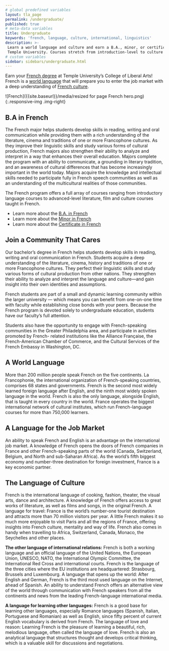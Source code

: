 ```yaml
---
# global predefined variables
layout: tla_page
permalink: /undergraduate/
published: true
# meta-data variables
title: Undergraduate
keywords: 'french, language, culture, international, linguistics'
description: >-
 Learn a world language and culture and earn a B.A., minor, or certificate in French at
 Temple University. Courses stretch from introduction-level to culture & literature.
# custom variables
sidebar: sidebars/undergraduate.html
---
```

Earn your [French degree](#ba-in-french) at Temple University’s College of Liberal Arts! French is a [world language](#a-world-language) that will prepare you to enter the job market with a deep understanding of [French culture](#the-language-of-culture).

![French]({{site.baseurl}}/media/resized for page French hero.png){:.responsive-img .img-right}
## B.A in French
The French major helps students develop skills in reading, writing and oral communication while providing them with a rich understanding of the literature, cinema and traditions of one or more Francophone cultures. As they improve their linguistic skills and study various forms of cultural production, French majors also strengthen their ability to analyze and interpret in a way that enhances their overall education. Majors complete the program with an ability to communicate, a grounding in literary tradition, and an awareness of cultural differences that has become increasingly important in the world today. Majors acquire the knowledge and intellectual skills needed to participate fully in French speech communities as well as an understanding of the multicultural realities of those communities.

The French program offers a full array of courses ranging from introductory language courses to advanced-level literature, film and culture courses taught in French.

- Learn more about the [B.A. in French](http://bulletin.temple.edu/undergraduate/liberal-arts/french/ba-french/)<br>
- Learn more about the [Minor in French](http://bulletin.temple.edu/undergraduate/liberal-arts/french/minor-french/)<br>
- Learn more about the [Certificate in French](http://bulletin.temple.edu/undergraduate/liberal-arts/certificate-programs/certificate-french/)<br>

## Join a Community That Cares
Our bachelor’s degree in French helps students develop skills in reading, writing and oral communication in French. Students acquire a deep understanding of the literature, cinema, history and traditions of one or more Francophone cultures. They perfect their linguistic skills and study various forms of cultural production from other nations. They strengthen their ability to analyze and interpret the language and culture—and gain insight into their own identities and assumptions.

French students are part of a small and dynamic learning community within the larger university — which means you can benefit from one-on-one time with faculty while  establishing close bonds with your peers. Because the French program is devoted solely to undergraduate  education, students have our faculty’s full attention.

Students also have the opportunity to engage with French-speaking communities in the Greater Philadelphia area, and participate in activities promoted by French- related institutions like the Alliance Française, the French-American Chamber of Commerce, and the Cultural Services of the French Embassy in Washington, DC.

## A World Language
More than 200 million people speak French on the five continents. La Francophonie, the international organization of French-speaking countries, comprises 68 states and governments. French is the second most widely learned foreign language after English, and the ninth most widely spoken language in the world. French is also the only language, alongside English, that is taught in every country in the world. France operates the biggest international network of cultural institutes, which run French-language courses for more than 750,000 learners.

## A Language for the Job Market
 An ability to speak French and English is an advantage on the international job market. A knowledge of French opens the doors of French companies in France and other French-speaking parts of the world (Canada, Switzerland, Belgium, and North and sub-Saharan Africa). As the world’s fifth biggest economy and number-three destination for foreign investment, France is a key economic partner.

## The Language of Culture
French is the international language of cooking, fashion, theater, the visual arts, dance and architecture. A knowledge of French offers access to great works of literature, as well as films and songs, in the original French.
A language for travel: France is the world’s number-one tourist destination and attracts more than 70 million visitors per year. A little French makes it so much more enjoyable to visit Paris and all the regions of France, offering insights into French culture, mentality and way of life. French also comes in handy when travelling to Africa, Switzerland, Canada, Monaco, the Seychelles and other places.

**The other language of international relations:** French is both a working language and an official language of the United Nations, the European Union, UNESCO, NATO, the International Olympic Committee, the International Red Cross and international courts. French is the language of the three cities where the EU institutions are headquartered: Strasbourg, Brussels and Luxembourg.
A language that opens up the world: After English and German, French is the third most used language on the Internet, ahead of Spanish. An ability to understand French offers an alternative view of the world through communication with French speakers from all the continents and news from the leading French-language international media.

**A language for learning other languages:** French is a good base for learning other languages, especially Romance languages (Spanish, Italian, Portuguese and Romanian) as well as English, since fifty percent of current English vocabulary is derived from French.
The language of love and reason: Learning French is the pleasure of learning a beautiful, rich, melodious language, often called the language of love. French is also an analytical language that structures thought and develops critical thinking, which is a valuable skill for discussions and negotiations.
